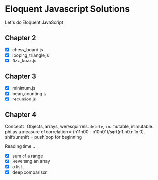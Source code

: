 # Eloquent Javascript Solutions

Let's do Eloquent JavaScript

## Chapter 2

* [x] chess_board.js
* [x] looping_triangle.js
* [x] fizz_buzz.js

## Chapter 3

* [x] minimum.js
* [x] bean_counting.js
* [x] recursion.js

## Chapter 4

Concepts: Objects, arrays, weresquirrels. `delete`, `in`. mutable, immutable. phi as a measure of correlation = (n11n00 - n10n01)/sqrt(n1.n0.n.1n.0). shift/unshift = push/pop for beginning

Reading time ..

* [x] sum of a range
* [x] Reversing an array
* [x] a list .
* [x] deep comparison
